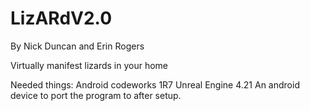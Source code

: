 # LizARdV2.0
By Nick Duncan and Erin Rogers

Virtually manifest lizards in your home

Needed things:
Android codeworks 1R7
Unreal Engine 4.21
An android device to port the program to after setup.
